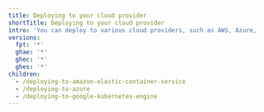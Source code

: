 ```yaml
---
title: Deploying to your cloud provider
shortTitle: Deploying to your cloud provider
intro: 'You can deploy to various cloud providers, such as AWS, Azure, and GKE.'
versions:
  fpt: '*'
  ghae: '*'
  ghec: '*'
  ghes: '*'
children:
  - /deploying-to-amazon-elastic-container-service
  - /deploying-to-azure
  - /deploying-to-google-kubernetes-engine
---
```


